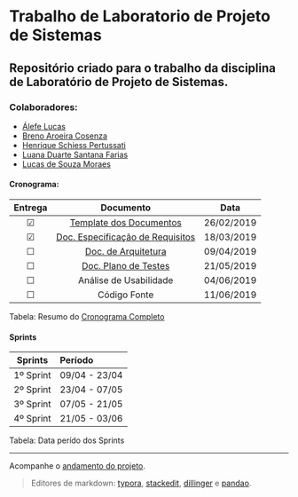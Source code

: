 # Trabalho de Laboratorio de Projeto de Sistemas #
## Repositório criado para o trabalho da disciplina de Laboratório de Projeto de Sistemas. ## 

### Colaboradores: 

* [Álefe Lucas](https://github.com/AlefeLucas)
* [Breno Aroeira Cosenza](https://github.com/BrenoACos)
* [Henrique Schiess Pertussati](https://github.com/ICESchiess)
* [Luana Duarte Santana Farias](https://github.com/luludsf)
* [Lucas de Souza Moraes](https://github.com/vonmoraes)

#### Cronograma:

| Entrega | Documento                   | Data       |
|:-------:|:---------------------------:|:----------:|
| &#9745; | [Template dos Documentos](https://github.com/vonmoraes/lps-projeto/blob/master/Documentos/PDF/Template_documentos.pdf)     | 26/02/2019 |
| &#9745; | [Doc. Especificação de Requisitos](https://github.com/vonmoraes/lps-projeto/blob/master/Documentos/doc_especificacao_requisitos.md) | 18/03/2019 |
| &#9744; | [Doc. de Arquitetura](https://github.com/vonmoraes/lps-projeto/blob/master/Documentos/doc_arquitetura.md)    | 09/04/2019 |
| &#9744; | [Doc. Plano de Testes](https://github.com/vonmoraes/lps-projeto/blob/master/Documentos/doc_plano_de_testes.md)             | 21/05/2019 |
| &#9744; | Análise de Usabilidade      | 04/06/2019 |
| &#9744; | Código Fonte                | 11/06/2019 |

Tabela: Resumo do [Cronograma Completo](https://github.com/vonmoraes/lps-projeto/blob/master/Documentos/cronograma_artefatos.md)

#### Sprints

| Sprints   | Período       |
|:---------:|:--------------|
| 1º Sprint | 09/04 - 23/04 |
| 2º Sprint | 23/04 - 07/05 |
| 3º Sprint | 07/05 - 21/05 |
| 4º Sprint | 21/05 - 03/06 |

Tabela: Data perído dos Sprints

---
Acompanhe o [andamento do projeto](https://github.com/vonmoraes/lps-projeto/projects/1).
> Editores de markdown:  [typora](https://typora.io/), [stackedit](https://stackedit.io/), [dillinger](https://dillinger.io/) e [pandao](https://pandao.github.io/editor.md/en.html).
